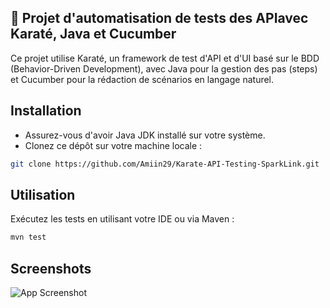 
## 🚀 Projet d'automatisation de tests des APIavec Karaté, Java et Cucumber


Ce projet utilise Karaté, un framework de test d'API et d'UI basé sur le BDD (Behavior-Driven Development), avec Java pour la gestion des pas (steps) et Cucumber pour la rédaction de scénarios en langage naturel.



## Installation

- Assurez-vous d'avoir Java JDK installé sur votre système.
- Clonez ce dépôt sur votre machine locale :
```bash
git clone https://github.com/Amiin29/Karate-API-Testing-SparkLink.git
```
    
## Utilisation

Exécutez les tests en utilisant votre IDE ou via Maven :
```bash
mvn test

```
    
## Screenshots

![App Screenshot](file:///C:/Users/AminMILADI/OneDrive%20-%20Mobelite/Documents/pfe/karate%20reports.png)

